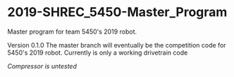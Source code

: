 # 2019-SHREC_5450-Master_Program
Master program for team 5450's 2019 robot.

Version 0.1.0
The master branch will eventually be the competition code for 5450's 2019 robot. Currently is only a working drivetrain code

*Compressor is untested*